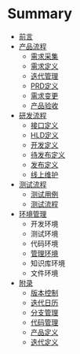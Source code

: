 # Summary

* [前言](README.md)
* [产品流程](chan-pin-liu-cheng.md)
  * [需求采集](chan-pin-liu-cheng/xu-qiu-cai-ji.md)
  * [需求定义](chan-pin-liu-cheng/xu-qiu-ding-yi.md)
  * [迭代管理](chan-pin-liu-cheng/die-dai-guan-li.md)
  * [PRD定义](chan-pin-liu-cheng/prdding-yi.md)
  * [需求变更](chan-pin-liu-cheng/xu-qiu-bian-geng.md)
  * [产品验收](chan-pin-liu-cheng/chan-pin-yan-shou.md)
* [研发流程](kai-fa-liu-cheng.md)
  * [接口定义](kai-fa-liu-cheng/jie-kou-ding-yi.md)
  * [HLD定义](kai-fa-liu-cheng/hld.md)
  * [开发定义](kai-fa-liu-cheng/kai-fa-ding-yi.md)
  * [待发布定义](kai-fa-liu-cheng/dai-fa-bu-ding-yi.md)
  * [发布定义](kai-fa-liu-cheng/fa-bu-ding-yi.md)
  * [线上维护](kai-fa-liu-cheng/xian-shang-wei-hu.md)
* [测试流程](ce-shi-liu-cheng.md)
  * [测试用例](ce-shi-liu-cheng/ce-shi-yong-li.md)
  * [测试流程](ce-shi-liu-cheng/ce-shi-liu-cheng.md)
* [环境管理](huan-jing-guan-li.md)
  * 开发环境
  * 测试环境
  * 代码环境
  * [管理环境](huan-jing-guan-li/guan-li-huan-jing.md)
  * 知识库环境
  * 文件环境
* [附录](fu-lu.md)
  * [版本控制](fu-lu/ban-ben-kong-zhi.md)
  * [迭代日历](fu-lu/die-dai-ri-li.md)
  * [分支管理](fu-lu/fen-zhi-guan-li.md)
  * [代码管理](fu-lu/dai-ma-guan-li.md)
  * [产品定义](fu-lu/chan-pin-ding-yi.md)
  * [迭代定义](fu-lu/die-dai-ding-yi.md)

